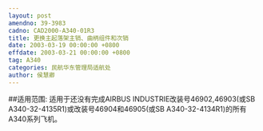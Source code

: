 ```yaml
---
layout: post
amendno: 39-3983
cadno: CAD2000-A340-01R3
title: 更换主起落架主销、曲柄组件和次销
date: 2003-03-19 00:00:00 +0800
effdate: 2003-03-21 00:00:00 +0800
tag: A340
categories: 民航华东管理局适航处
author: 侯慧卿
---
```


##适用范围:
适用于还没有完成AIRBUS INDUSTRIE改装号46902,46903(或SB A340-32-4135R1)或改装号46904和46905(或SB A340-32-4134R1)的所有A340系列飞机。


